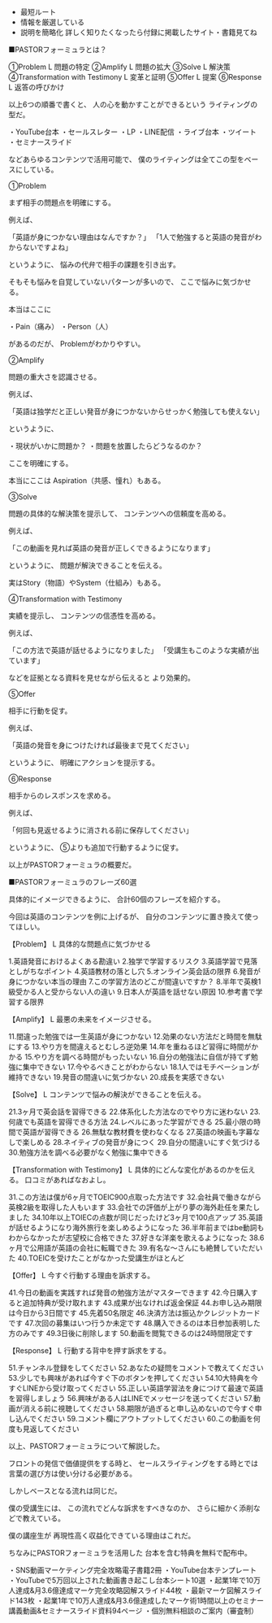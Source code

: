 - 最短ルート
- 情報を厳選している
- 説明を簡略化
詳しく知りたくなったら付録に掲載したサイト・書籍見てね

■PASTORフォーミュラとは？

①Problem
L 問題の特定
②Amplify
L 問題の拡大
③Solve
L 解決策
④Transformation with Testimony
L 変革と証明
⑤Offer
L 提案
⑥Response
L 返答の呼びかけ

以上6つの順番で書くと、
人の心を動かすことができるという
ライティングの型だ。

・YouTube台本
・セールスレター
・LP
・LINE配信
・ライブ台本
・ツイート
・セミナースライド

などあらゆるコンテンツで活用可能で、
僕のライティングは全てこの型をベースにしている。

①Problem

まず相手の問題点を明確にする。

例えば、

「英語が身につかない理由はなんですか？」
「1人で勉強すると英語の発音がわからないですよね」

というように、
悩みの代弁で相手の課題を引き出す。

そもそも悩みを自覚していないパターンが多いので、
ここで悩みに気づかせる。

本当はここに

・Pain（痛み）
・Person（人）

があるのだが、 Problemがわかりやすい。

②Amplify

問題の重大さを認識させる。

例えば、

「英語は独学だと正しい発音が身につかないからせっかく勉強しても使えない」

というように、

・現状がいかに問題か？
・問題を放置したらどうなるのか？

ここを明確にする。

本当にここは
Aspiration（共感、憧れ）もある。

③Solve

問題の具体的な解決策を提示して、
コンテンツへの信頼度を高める。

例えば、

「この動画を見れば英語の発音が正しくできるようになります」

というように、
問題が解決できることを伝える。

実はStory（物語）やSystem（仕組み）もある。

④Transformation with Testimony

実績を提示し、
コンテンツの信憑性を高める。

例えば、

「この方法で英語が話せるようになりました」
「受講生もこのような実績が出ています」

などを証拠となる資料を見せながら伝えると
より効果的。

⑤Offer

相手に行動を促す。

例えば、

「英語の発音を身につけたければ最後まで見てください」

というように、
明確にアクションを提示する。

⑥Response

相手からのレスポンスを求める。

例えば、

「何回も見返せるように消される前に保存してください」

というように、
⑤よりも追加で行動するように促す。

以上がPASTORフォーミュラの概要だ。

■PASTORフォーミュラのフレーズ60選

具体的にイメージできるように、
合計60個のフレーズを紹介する。

今回は英語のコンテンツを例に上げるが、
自分のコンテンツに置き換えて使ってほしい。

【Problem】
L 具体的な問題点に気づかせる

1.英語発音におけるよくある勘違い
2.独学で学習するリスク
3.英語学習で見落としがちなポイント
4.英語教材の落とし穴
5.オンライン英会話の限界
6.発音が身につかない本当の理由
7.この学習方法のどこが間違いですか？
8.半年で英検1級受かる人と受からない人の違い
9.日本人が英語を話せない原因
10.参考書で学習する限界

【Amplify】
L 最悪の未来をイメージさせる。

11.間違った勉強では一生英語が身につかない
12.効果のない方法だと時間を無駄にする
13.やり方を間違えるとむしろ逆効果
14.年を重ねるほど習得に時間がかかる
15.やり方を調べる時間がもったいない
16.自分の勉強法に自信が持てず勉強に集中できない
17.今やるべきことがわからない
18.1人ではモチベーションが維持できない
19.発音の間違いに気づかない
20.成長を実感できない

【Solve】
L コンテンツで悩みの解決ができることを伝える。

21.3ヶ月で英会話を習得できる
22.体系化した方法なのでやり方に迷わない
23.何歳でも英語を習得できる方法
24.レベルにあった学習ができる
25.最小限の時間で英語が習得できる
26.無駄な教材費を使わなくなる
27.英語の映画も字幕なしで楽しめる
28.ネイティブの発音が身につく
29.自分の間違いにすぐ気づける
30.勉強方法を調べる必要がなく勉強に集中できる

【Transformation with Testimony】
L 具体的にどんな変化があるのかを伝える。
口コミがあればなおよし。

31.この方法は僕が6ヶ月でTOEIC900点取った方法です
32.会社員で働きながら英検2級を取得した人もいます
33.会社での評価が上がり夢の海外赴任を果たしました
34.10年以上TOIECの点数が同じだったけど3ヶ月で100点アップ
35.英語が話せるようになり海外旅行を楽しめるようになった
36.半年前まではbe動詞もわからなかったが志望校に合格できた
37.好きな洋楽を歌えるようになった
38.6ヶ月で公用語が英語の会社に転職できた
39.有名な〜さんにも絶賛していただいた
40.TOEICを受けたことがなかった受講生がほとんど

【Offer】
L 今すぐ行動する理由を訴求する。

41.今日の動画を実践すれば発音の勉強方法がマスターできます
42.今日購入すると追加特典が受け取れます
43.成果が出なければ返金保証
44.お申し込み期限は今日から3日間です
45.先着50名限定
46.決済方法は振込かクレジットカードです
47.次回の募集はいつ行うか未定です
48.購入できるのは本日参加表明した方のみです
49.3日後に削除します
50.動画を閲覧できるのは24時間限定です

【Response】
L 行動する背中を押す訴求をする。

51.チャンネル登録をしてください
52.あなたの疑問をコメントで教えてください
53.少しでも興味があれば今すぐ下のボタンを押してください
54.10大特典を今すぐLINEから受け取ってください
55.正しい英語学習法を身につけて最速で英語を習得しましょう
56.興味がある人はLINEでメッセージを送ってください
57.動画が消える前に視聴してください
58.期限が過ぎると申し込めないので今すぐ申し込んでください
59.コメント欄にアウトプットしてください
60.この動画を何度も見返してください

以上、PASTORフォーミュラについて解説した。

フロントの発信で価値提供をする時と、
セールスライティングをする時とでは
言葉の選び方は使い分ける必要がある。

しかしベースとなる流れは同じだ。

僕の受講生には、
この流れでどんな訴求をすべきなのか、
さらに細かく添削などで教えている。

僕の講座生が
再現性高く収益化できている理由はこれだ。

ちなみにPASTORフォーミュラを活用した
台本を含む特典を無料で配布中。

・SNS動画マーケティング完全攻略電子書籍2冊
・YouTube台本テンプレート
・YouTubeで5万回以上された動画書き起こし台本シート10選
・起業1年で10万人達成&月3.6億達成マーケ完全攻略図解スライド44枚
・最新マーケ図解スライド143枚
・起業1年で10万人達成&月3.6億達成したマーケ術1時間以上のセミナー講義動画&セミナースライド資料94ページ
・個別無料相談のご案内（審査制）